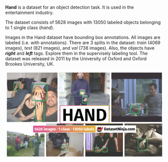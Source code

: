 **Hand** is a dataset for an object detection task. It is used in the entertainment industry. 

The dataset consists of 5628 images with 13050 labeled objects belonging to 1 single class (*hand*).

Images in the Hand dataset have bounding box annotations. All images are labeled (i.e. with annotations). There are 3 splits in the dataset: *train* (4069 images), *test* (821 images), and *val* (738 images). Also, the objects have ***right*** and ***left*** tags. Explore them in the supervisely labeling tool. The dataset was released in 2011 by the University of Oxford and Oxford Brookes University, UK.

<img src="https://github.com/dataset-ninja/hand/raw/main/visualizations/poster.png">
